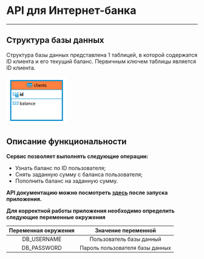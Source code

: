 # API для Интернет-банка

---

## Структура базы данных <br>
Структура базы данных представлена 1 таблицей, в которой содержатся ID клиента и его текущий баланс.
Первичным ключем таблицы является ID клиента.

![DB structure][1]

## Описание функциональности <br>

**Сервис позволяет выполнять следующие операции:** 
- Узнать баланс по ID пользователя;
- Снять заданную сумму с баланса пользователя;
- Пополнить баланс на заданную сумму.

**API документацию можно посмотреть [здесь](http://localhost:8080/swagger-ui/index.html) после запуска приложения.** 

**Для корректной работы приложения необходимо определить следующие переменные окружения**

| Переменная окружения  |       Значение переменной       |
|:---------------------:|:-------------------------------:|
|      DB_USERNAME      |    Пользователь базы данный     |
|      DB_PASSWORD      | Пароль пользователя базы данных |

    

[1]: img/bankDB.png